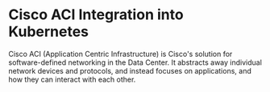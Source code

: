 # Cisco ACI Integration into Kubernetes

Cisco ACI (Application Centric Infrastructure) is Cisco's solution for software-defined networking in the Data Center. It abstracts away individual network devices and protocols, and instead focuses on applications, and how they can interact with each other.
